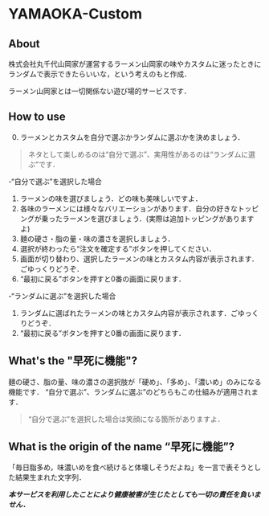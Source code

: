 # YAMAOKA-Custom

## About
株式会社丸千代山岡家が運営するラーメン山岡家の味やカスタムに迷ったときにランダムで表示できたらいいな，という考えのもと作成．

ラーメン山岡家とは一切関係ない遊び場的サービスです．

## How to use
0. ラーメンとカスタムを自分で選ぶかランダムに選ぶかを決めましょう．

>ネタとして楽しめるのは“自分で選ぶ”、実用性があるのは“ランダムに選ぶ”です．

-“自分で選ぶ”を選択した場合
1. ラーメンの味を選びましょう．どの味も美味しいですよ．
2. 各味のラーメンには様々なバリエーションがあります．自分の好きなトッピングが乗ったラーメンを選びましょう．(実際は追加トッピングがありますよ)
3. 麺の硬さ・脂の量・味の濃さを選択しましょう．
4. 選択が終わったら“注文を確定する”ボタンを押してください．
5. 画面が切り替わり、選択したラーメンの味とカスタム内容が表示されます．ごゆっくりどうぞ．
6. “最初に戻る”ボタンを押すと0番の画面に戻ります．

-“ランダムに選ぶ”を選択した場合
1. ランダムに選ばれたラーメンの味とカスタム内容が表示されます．ごゆっくりどうぞ．
2. “最初に戻る”ボタンを押すと0番の画面に戻ります．



## What's the "早死に機能"?
麺の硬さ、脂の量、味の濃さの選択肢が「硬め」、「多め」、「濃いめ」のみになる機能です．
“自分で選ぶ”、ランダムに選ぶ”のどちらもこの仕組みが適用されます．

>“自分で選ぶ”を選択した場合は笑顔になる箇所がありますよ．

## What is the origin of the name “早死に機能”?
「毎日脂多め，味濃いめを食べ続けると体壊しそうだよね」を一言で表そうとした結果生まれた文字列．

***本サービスを利用したことにより健康被害が生じたとしても一切の責任を負いません．***
